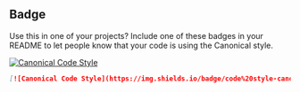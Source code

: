 ## Badge

Use this in one of your projects? Include one of these badges in your README to let people know that your code is using the Canonical style.

[![Canonical Code Style](https://img.shields.io/badge/code%20style-canonical-brightgreen.svg?style=flat)](https://github.com/gajus/canonical)

```markdown
[![Canonical Code Style](https://img.shields.io/badge/code%20style-canonical-brightgreen.svg?style=flat)](https://github.com/gajus/canonical)
```
